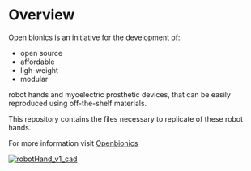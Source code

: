 # Overview

Open bionics is an initiative for the development of:
* open source
* affordable
* ligh-weight
* modular

robot hands and myoelectric prosthetic devices, that can be easily reproduced using off-the-shelf materials.

This repository contains the files necessary to replicate of these robot hands.

For more information visit [Openbionics](http://www.openbionics.org/)

[![robotHand_v1_cad](https://github.com/zisi/openBionics/blob/master/pics/robotHand.JPG)](https://github.com/zisi/openBionics/blob/master/pics/robotHand.JPG)
